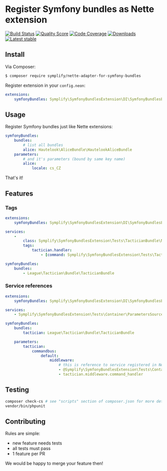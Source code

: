 # Register Symfony bundles as Nette extension

[![Build Status](https://img.shields.io/travis/Symplify/SymfonyBundlesExtension.svg?style=flat-square)](https://travis-ci.org/Symplify/SymfonyBundlesExtension)
[![Quality Score](https://img.shields.io/scrutinizer/g/Symplify/SymfonyBundlesExtension.svg?style=flat-square)](https://scrutinizer-ci.com/g/Symplify/SymfonyBundlesExtension)
[![Code Coverage](https://img.shields.io/scrutinizer/coverage/g/Symplify/SymfonyBundlesExtension.svg?style=flat-square)](https://scrutinizer-ci.com/g/Symplify/SymfonyBundlesExtension)
[![Downloads](https://img.shields.io/packagist/dt/Symplify/nette-adapter-for-symfony-bundles.svg?style=flat-square)](https://packagist.org/packages/Symplify/nette-adapter-for-symfony-bundles)
[![Latest stable](https://img.shields.io/packagist/v/Symplify/nette-adapter-for-symfony-bundles.svg?style=flat-square)](https://packagist.org/packages/Symplify/nette-adapter-for-symfony-bundles)

## Install

Via Composer:

```sh
$ composer require symplify/nette-adapter-for-symfony-bundles
```

Register extension in your `config.neon`:

```yaml
extensions:
	symfonyBundles: Symplify\SymfonyBundlesExtension\DI\SymfonyBundlesExtension
```


## Usage

Register Symfony bundles just like Nette extensions:

```yaml
symfonyBundles:
	bundles:
		# list all bundles
		alice: Hautelook\AliceBundle\HautelookAliceBundle
	parameters:
		# and it's parameters (bound by same key name)
		alice:
			locale: cs_CZ
```

That's it!


## Features

### Tags

```yaml
extensions:
	symfonyBundles: Symplify\SymfonyBundlesExtension\DI\SymfonyBundlesExtension

services:
	-
		class: Symplify\SymfonyBundlesExtension\Tests\TacticianBundle\NetteTagsSource\SomeCommandHandler
		tags:
			tactician.handler:
				- [command: Symplify\SymfonyBundlesExtension\Tests\TacticianBundle\NetteTagsSource\SomeCommand]

symfonyBundles:
	bundles:
		- League\Tactician\Bundle\TacticianBundle
```


### Service references

```yaml
extensions:
	symfonyBundles: Symplify\SymfonyBundlesExtension\DI\SymfonyBundlesExtension

services:
	- Symplify\SymfonyBundlesExtension\Tests\Container\ParametersSource\CustomMiddleware

symfonyBundles:
	bundles:
		tactician: League\Tactician\Bundle\TacticianBundle

	parameters:
		tactician:
			commandbus:
				default:
					middleware:
						# this is reference to service registered in Nette
						- @Symplify\SymfonyBundlesExtension\Tests\Container\ParametersSource\CustomMiddleware
						- tactician.middleware.command_handler
```

## Testing

```bash
composer check-cs # see "scripts" section of composer.json for more details 
vendor/bin/phpunit
```


## Contributing

Rules are simple:

- new feature needs tests
- all tests must pass
- 1 feature per PR

We would be happy to merge your feature then!
